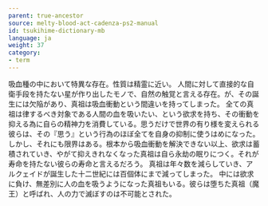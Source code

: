 ```yaml
---
parent: true-ancestor
source: melty-blood-act-cadenza-ps2-manual
id: tsukihime-dictionary-mb
language: ja
weight: 37
category:
- term
---
```


吸血種の中において特異な存在。性質は精霊に近い。
人間に対して直接的な自衛手段を持たない星が作り出したモノで、自然の触覚と言える存在。が、その誕生には欠陥があり、真祖は吸血衝動という間違いを持ってしまった。
全ての真祖は律するべき対象である人間の血を吸いたい、という欲求を持ち、その衝動を抑える為に自らの精神力を消費している。思うだけで世界の有り様を変えられる彼らは、その『思う』という行為のほぼ全てを自身の抑制に使うはめになった。
しかし、それにも限界はある。根本から吸血衝動を解決できない以上、欲求は蓄積されていき、やがて抑えきれなくなった真祖は自ら永劫の眠りにつく。それが寿命を持たない彼らの寿命と言えるだろう。
真祖は年々数を減らしていき、アルクェイドが誕生した十二世紀には百個体にまで減ってしまった。
中には欲求に負け、無差別に人の血を吸うようになった真祖もいる。彼らは堕ちた真祖（魔王）と呼ばれ、人の力で滅ぼすのは不可能とされた。
